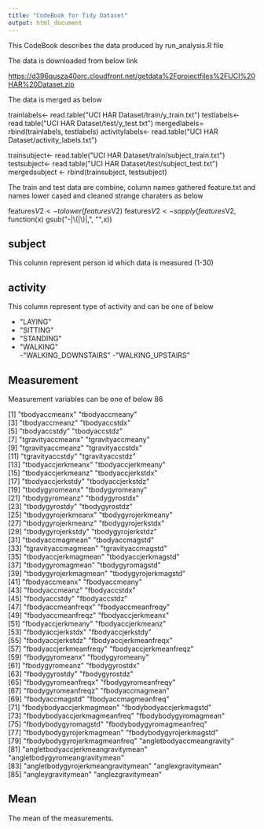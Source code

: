 ```yaml
---
title: "CodeBook for Tidy Dataset"
output: html_document
---
```


This CodeBook describes the data produced by run_analysis.R file

The data  is downloaded from below link 

https://d396qusza40orc.cloudfront.net/getdata%2Fprojectfiles%2FUCI%20HAR%20Dataset.zip

The data is merged as below

trainlabels<- read.table("UCI HAR Dataset/train/y_train.txt")
testlabels<- read.table("UCI HAR Dataset/test/y_test.txt")
mergedlabels= rbind(trainlabels, testlabels)
activitylabels<- read.table("UCI HAR Dataset/activity_labels.txt")

trainsubject<- read.table("UCI HAR Dataset/train/subject_train.txt")
testsubject<- read.table("UCI HAR Dataset/test/subject_test.txt")
mergedsubject <- rbind(trainsubject, testsubject)

The train and test data are combine, column names gathered feature.txt and names lower cased and cleaned strange charaters as below

features$V2 <- tolower(features$V2)
features$V2 <- sapply(features$V2, function(x) gsub("-|\\(|\\)|,", "",x))

## subject
This column represent person id which data is measured (1-30)

## activity

This column represent type of activity and can be one of below

- "LAYING"
- "SITTING"
- "STANDING"
- "WALKING"           
-"WALKING_DOWNSTAIRS" 
-"WALKING_UPSTAIRS"  

## Measurement

Measurement variables can be one of below 86 

 [1] "tbodyaccmeanx"                     "tbodyaccmeany"                    
 [3] "tbodyaccmeanz"                     "tbodyaccstdx"                     
 [5] "tbodyaccstdy"                      "tbodyaccstdz"                     
 [7] "tgravityaccmeanx"                  "tgravityaccmeany"                 
 [9] "tgravityaccmeanz"                  "tgravityaccstdx"                  
[11] "tgravityaccstdy"                   "tgravityaccstdz"                  
[13] "tbodyaccjerkmeanx"                 "tbodyaccjerkmeany"                
[15] "tbodyaccjerkmeanz"                 "tbodyaccjerkstdx"                 
[17] "tbodyaccjerkstdy"                  "tbodyaccjerkstdz"                 
[19] "tbodygyromeanx"                    "tbodygyromeany"                   
[21] "tbodygyromeanz"                    "tbodygyrostdx"                    
[23] "tbodygyrostdy"                     "tbodygyrostdz"                    
[25] "tbodygyrojerkmeanx"                "tbodygyrojerkmeany"               
[27] "tbodygyrojerkmeanz"                "tbodygyrojerkstdx"                
[29] "tbodygyrojerkstdy"                 "tbodygyrojerkstdz"                
[31] "tbodyaccmagmean"                   "tbodyaccmagstd"                   
[33] "tgravityaccmagmean"                "tgravityaccmagstd"                
[35] "tbodyaccjerkmagmean"               "tbodyaccjerkmagstd"               
[37] "tbodygyromagmean"                  "tbodygyromagstd"                  
[39] "tbodygyrojerkmagmean"              "tbodygyrojerkmagstd"              
[41] "fbodyaccmeanx"                     "fbodyaccmeany"                    
[43] "fbodyaccmeanz"                     "fbodyaccstdx"                     
[45] "fbodyaccstdy"                      "fbodyaccstdz"                     
[47] "fbodyaccmeanfreqx"                 "fbodyaccmeanfreqy"                
[49] "fbodyaccmeanfreqz"                 "fbodyaccjerkmeanx"                
[51] "fbodyaccjerkmeany"                 "fbodyaccjerkmeanz"                
[53] "fbodyaccjerkstdx"                  "fbodyaccjerkstdy"                 
[55] "fbodyaccjerkstdz"                  "fbodyaccjerkmeanfreqx"            
[57] "fbodyaccjerkmeanfreqy"             "fbodyaccjerkmeanfreqz"            
[59] "fbodygyromeanx"                    "fbodygyromeany"                   
[61] "fbodygyromeanz"                    "fbodygyrostdx"                    
[63] "fbodygyrostdy"                     "fbodygyrostdz"                    
[65] "fbodygyromeanfreqx"                "fbodygyromeanfreqy"               
[67] "fbodygyromeanfreqz"                "fbodyaccmagmean"                  
[69] "fbodyaccmagstd"                    "fbodyaccmagmeanfreq"              
[71] "fbodybodyaccjerkmagmean"           "fbodybodyaccjerkmagstd"           
[73] "fbodybodyaccjerkmagmeanfreq"       "fbodybodygyromagmean"             
[75] "fbodybodygyromagstd"               "fbodybodygyromagmeanfreq"         
[77] "fbodybodygyrojerkmagmean"          "fbodybodygyrojerkmagstd"          
[79] "fbodybodygyrojerkmagmeanfreq"      "angletbodyaccmeangravity"         
[81] "angletbodyaccjerkmeangravitymean"  "angletbodygyromeangravitymean"    
[83] "angletbodygyrojerkmeangravitymean" "anglexgravitymean"                
[85] "angleygravitymean"                 "anglezgravitymean"   


## Mean
The mean of the measurements.
